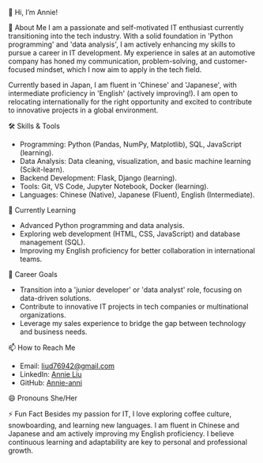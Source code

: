 👋 Hi, I’m Annie!

🚀 About Me
I am a passionate and self-motivated IT enthusiast currently transitioning into the tech industry. With a solid foundation in 'Python programming' and 'data analysis', I am actively enhancing my skills to pursue a career in IT development. My experience in sales at an automotive company has honed my communication, problem-solving, and customer-focused mindset, which I now aim to apply in the tech field.

Currently based in Japan, I am fluent in 'Chinese' and 'Japanese', with intermediate proficiency in 'English' (actively improving!). I am open to relocating internationally for the right opportunity and excited to contribute to innovative projects in a global environment.

🛠️ Skills & Tools
- Programming: Python (Pandas, NumPy, Matplotlib), SQL, JavaScript (learning).
- Data Analysis: Data cleaning, visualization, and basic machine learning (Scikit-learn).
- Backend Development: Flask, Django (learning).
- Tools: Git, VS Code, Jupyter Notebook, Docker (learning).
- Languages: Chinese (Native), Japanese (Fluent), English (Intermediate).

🌱 Currently Learning
- Advanced Python programming and data analysis.
- Exploring web development (HTML, CSS, JavaScript) and database management (SQL).
- Improving my English proficiency for better collaboration in international teams.

 💞️ Career Goals
- Transition into a 'junior developer' or 'data analyst' role, focusing on data-driven solutions.
- Contribute to innovative IT projects in tech companies or multinational organizations.
- Leverage my sales experience to bridge the gap between technology and business needs.

📫 How to Reach Me
- Email: liud76942@gmail.com
- LinkedIn: [Annie Liu](https://www.linkedin.com/in/your-profile)
- GitHub: [Annie-anni](https://github.com/Annie-anni)

😄 Pronouns
She/Her

⚡ Fun Fact
Besides my passion for IT, I love exploring coffee culture, snowboarding, and learning new languages. I am fluent in Chinese and Japanese and am actively improving my English proficiency. I believe continuous learning and adaptability are key to personal and professional growth.
